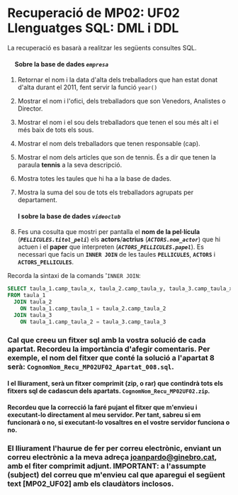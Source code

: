 # Recuperació de MP02: UF02 Llenguatges SQL: DML i DDL

La recuperació es basarà a realitzar les següents consultes SQL.

#### &nbsp;&nbsp;&nbsp;&nbsp;&nbsp;Sobre la base de dades ***```empresa```***

1. Retornar el nom i la data d'alta dels treballadors que han estat donat d'alta durant el 2011, fent servir la funció ```year()```
1. Mostrar el nom i l'ofici, dels treballadors que son Venedors, Analistes o Director.
1. Mostrar el nom i el sou dels treballadors que tenen el sou més alt i el més baix de tots els sous.
1. Mostrar el nom dels treballadors que tenen responsable (cap).
1. Mostrar el nom dels articles que son de tennis. És a dir que tenen la paraula **tennis** a la seva descripció.
1. Mostra totes les taules que hi ha a la base de dades.
1. Mostra la suma del sou de tots els treballadors agrupats per departament.

    #### I sobre la base de dades ***```videoclub```***
1. Fes una cosulta que mostri per pantalla el **nom de la pel·lícula** (***```PELLICULES.titol_peli```***) els **actors**/**actrius** (***```ACTORS.nom_actor```***) que hi actuen i el **paper** que interpreten (***```ACTORS_PELLICULES.papel```***). Es necessari que facis un **```INNER JOIN```** de les taules **```PELLICULES```**, **```ACTORS```** i **```ACTORS_PELLICULES```**.

Recorda la sintaxi de la comands '```INNER JOIN```:

```sql
SELECT taula_1.camp_taula_x, taula_2.camp_taula_y, taula_3.camp_taula_x, ...
FROM taula_1
  JOIN taula_2
    ON taula_1.camp_taula_1 = taula_2.camp_taula_2
  JOIN taula_3
    ON taula_1.camp_taula_2 = taula_3.camp_taula_3
```

### Cal que creeu un fitxer sql amb la vostra solució de cada apartat. Recordeu la importància d'afegir comentaris. Per exemple, el nom del fitxer que conté la solució a l'apartat 8 serà: ```CognomNom_Recu_MP02UF02_Apartat_008.sql```.
#### I el lliurament, serà un fitxer comprimit (zip, o rar) que contindrà tots els fitxers sql de cadascun dels apartats. ```CognomNom_Recu_MP02UF02.zip```.
#### Recordeu que la correcció la faré pujant el fitxer que m'envieu i executant-lo directament al meu servidor. Per tant, sabreu si em funcionarà o no, si executant-lo vosaltres en el vostre servidor funciona o no.

### El lliurament l'haurue de fer per correu electrònic, enviant un correu electrònic a la meva adreça joanpardo@ginebro.cat, amb el fiter comprimit adjunt. IMPORTANT: a l'assumpte (subject) del correu que m'envieu cal que aparegui el següent text [MP02_UF02] amb els claudàtors inclosos.

